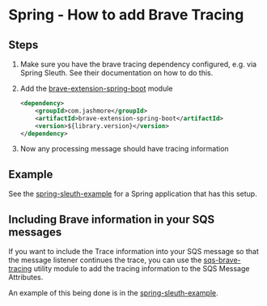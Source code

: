 # Spring - How to add Brave Tracing

## Steps

1. Make sure you have the brave tracing dependency configured, e.g. via Spring Sleuth. See their documentation on how to do this.
1. Add the [brave-extension-spring-boot](../../../extensions/brave-extension/spring-boot) module

    ```xml
    <dependency>
        <groupId>com.jashmore</groupId>
        <artifactId>brave-extension-spring-boot</artifactId>
        <version>${library.version}</version>
    </dependency>
    ```

1. Now any processing message should have tracing information

## Example

See the [spring-sleuth-example](../../../examples/spring-sleuth-example/README.md) for a Spring application that has this setup.

## Including Brave information in your SQS messages

If you want to include the Trace information into your SQS message so that the message listener continues the trace,
you can use the [sqs-brave-tracing](../../../util/sqs-brave-tracing) utility module to add the tracing information to the
SQS Message Attributes.

An example of this being done is in the
[spring-sleuth-example](../../../examples/spring-sleuth-example/src/main/java/com/jashmore/sqs/examples/sleuth/Application.java).
